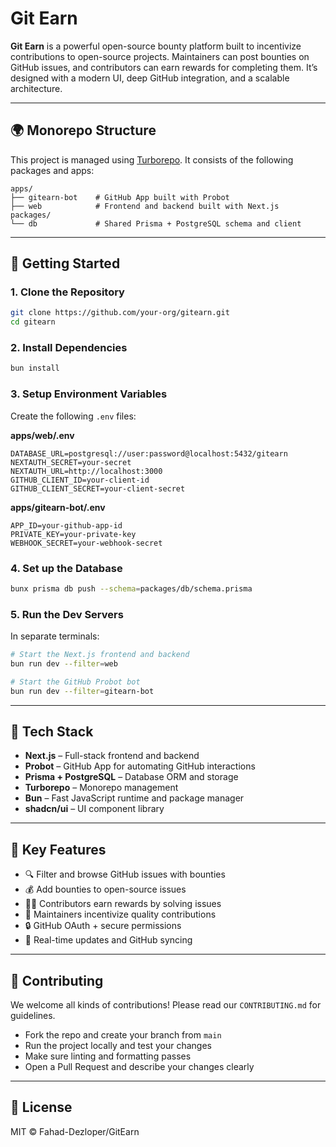 # Git Earn

**Git Earn** is a powerful open-source bounty platform built to incentivize contributions to open-source projects. Maintainers can post bounties on GitHub issues, and contributors can earn rewards for completing them. It’s designed with a modern UI, deep GitHub integration, and a scalable architecture.

---

## 🌍 Monorepo Structure

This project is managed using [Turborepo](https://turbo.build/). It consists of the following packages and apps:

```
apps/
├── gitearn-bot    # GitHub App built with Probot
├── web            # Frontend and backend built with Next.js
packages/
└── db             # Shared Prisma + PostgreSQL schema and client
```

---

## 🚀 Getting Started

### 1. Clone the Repository

```bash
git clone https://github.com/your-org/gitearn.git
cd gitearn
```

### 2. Install Dependencies

```bash
bun install
```

### 3. Setup Environment Variables

Create the following `.env` files:

**apps/web/.env**

```env
DATABASE_URL=postgresql://user:password@localhost:5432/gitearn
NEXTAUTH_SECRET=your-secret
NEXTAUTH_URL=http://localhost:3000
GITHUB_CLIENT_ID=your-client-id
GITHUB_CLIENT_SECRET=your-client-secret
```

**apps/gitearn-bot/.env**

```env
APP_ID=your-github-app-id
PRIVATE_KEY=your-private-key
WEBHOOK_SECRET=your-webhook-secret
```

### 4. Set up the Database

```bash
bunx prisma db push --schema=packages/db/schema.prisma
```

### 5. Run the Dev Servers

In separate terminals:

```bash
# Start the Next.js frontend and backend
bun run dev --filter=web
```

```bash
# Start the GitHub Probot bot
bun run dev --filter=gitearn-bot
```

---

## 🧱 Tech Stack

- **Next.js** – Full-stack frontend and backend
- **Probot** – GitHub App for automating GitHub interactions
- **Prisma + PostgreSQL** – Database ORM and storage
- **Turborepo** – Monorepo management
- **Bun** – Fast JavaScript runtime and package manager
- **shadcn/ui** – UI component library

---

## 🤩 Key Features

- 🔍 Filter and browse GitHub issues with bounties
- 💰 Add bounties to open-source issues
- 👨‍💻 Contributors earn rewards by solving issues
- 🧠 Maintainers incentivize quality contributions
- 🔒 GitHub OAuth + secure permissions
- 🔄 Real-time updates and GitHub syncing

---

## 🤝 Contributing

We welcome all kinds of contributions! Please read our `CONTRIBUTING.md` for guidelines.

- Fork the repo and create your branch from `main`
- Run the project locally and test your changes
- Make sure linting and formatting passes
- Open a Pull Request and describe your changes clearly

---

## 📄 License

MIT © Fahad-Dezloper/GitEarn
